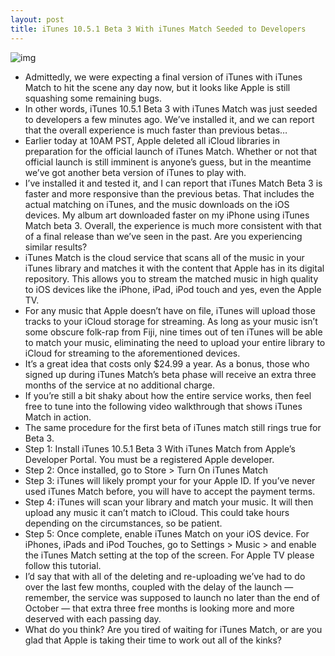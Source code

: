 ```yaml
---
layout: post
title: iTunes 10.5.1 Beta 3 With iTunes Match Seeded to Developers
---
```

![img](http://media.idownloadblog.com/wp-content/uploads/2011/11/iTunes-Match-iTunes-10.5.1-Beta-3.png)
* Admittedly, we were expecting a final version of iTunes with iTunes Match to hit the scene any day now, but it looks like Apple is still squashing some remaining bugs.
* In other words, iTunes 10.5.1 Beta 3 with iTunes Match was just seeded to developers a few minutes ago. We’ve installed it, and we can report that the overall experience is much faster than previous betas…
* Earlier today at 10AM PST, Apple deleted all iCloud libraries in preparation for the official launch of iTunes Match. Whether or not that official launch is still imminent is anyone’s guess, but in the meantime we’ve got another beta version of iTunes to play with.
* I’ve installed it and tested it, and I can report that iTunes Match Beta 3 is faster and more responsive than the previous betas. That includes the actual matching on iTunes, and the music downloads on the iOS devices. My album art downloaded faster on my iPhone using iTunes Match beta 3. Overall, the experience is much more consistent with that of a final release than we’ve seen in the past. Are you experiencing similar results?
* iTunes Match is the cloud service that scans all of the music in your iTunes library and matches it with the content that Apple has in its digital repository. This allows you to stream the matched music in high quality to iOS devices like the iPhone, iPad, iPod touch and yes, even the Apple TV.
* For any music that Apple doesn’t have on file, iTunes will upload those tracks to your iCloud storage for streaming. As long as your music isn’t some obscure folk-rap from Fiji, nine times out of ten iTunes will be able to match your music, eliminating the need to upload your entire library to iCloud for streaming to the aforementioned devices.
* It’s a great idea that costs only $24.99 a year. As a bonus, those who signed up during iTunes Match’s beta phase will receive an extra three months of the service at no additional charge.
* If you’re still a bit shaky about how the entire service works, then feel free to tune into the following video walkthrough that shows iTunes Match in action.
* The same procedure for the first beta of iTunes match still rings true for Beta 3.
* Step 1: Install iTunes 10.5.1 Beta 3 With iTunes Match from Apple’s Developer Portal. You must be a registered Apple developer.
* Step 2: Once installed, go to Store > Turn On iTunes Match
* Step 3: iTunes will likely prompt your for your Apple ID. If you’ve never used iTunes Match before, you will have to accept the payment terms.
* Step 4: iTunes will scan your library and match your music. It will then upload any music it can’t match to iCloud. This could take hours depending on the circumstances, so be patient.
* Step 5: Once complete, enable iTunes Match on your iOS device. For iPhones, iPads and iPod Touches, go to Settings > Music > and enable the iTunes Match setting at the top of the screen. For Apple TV please follow this tutorial.
* I’d say that with all of the deleting and re-uploading we’ve had to do over the last few months, coupled with the delay of the launch — remember, the service was supposed to launch no later than the end of October — that extra three free months is looking more and more deserved with each passing day.
* What do you think? Are you tired of waiting for iTunes Match, or are you glad that Apple is taking their time to work out all of the kinks?

